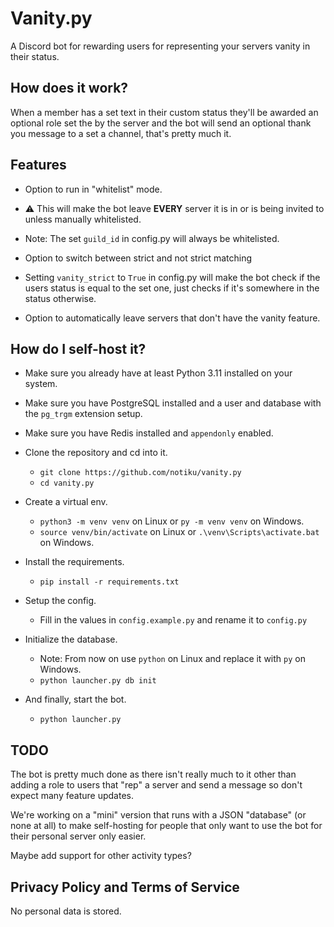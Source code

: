 # Vanity.py

A Discord bot for rewarding users for representing your servers vanity in their status.

## How does it work?

When a member has a set text in their custom status they'll be awarded an optional role set the by the server and the bot will send an optional thank you message to a set a channel, that's pretty much it.

## Features

- Option to run in "whitelist" mode.
- ⚠️ This will make the bot leave **EVERY** server it is in or is being invited to unless manually whitelisted.
- Note: The set `guild_id` in config.py will always be whitelisted.

- Option to switch between strict and not strict matching
- Setting `vanity_strict` to `True` in config.py will make the bot check if the users status is equal to the set one, just checks if it's somewhere in the status otherwise.

- Option to automatically leave servers that don't have the vanity feature.

## How do I self-host it?

- Make sure you already have at least Python 3.11 installed on your system.
- Make sure you have PostgreSQL installed and a user and database with the `pg_trgm` extension setup.
- Make sure you have Redis installed and `appendonly` enabled.

- Clone the repository and cd into it.
  - `git clone https://github.com/notiku/vanity.py`
  - `cd vanity.py`

- Create a virtual env.
  - `python3 -m venv venv` on Linux or `py -m venv venv` on Windows.
  - `source venv/bin/activate` on Linux or `.\venv\Scripts\activate.bat` on Windows.

- Install the requirements.
  - `pip install -r requirements.txt`

- Setup the config.
  - Fill in the values in `config.example.py` and rename it to `config.py`

- Initialize the database.
  - Note: From now on use `python` on Linux and replace it with `py` on Windows.
  - `python launcher.py db init`

- And finally, start the bot.
  - `python launcher.py`

## TODO

The bot is pretty much done as there isn't really much to it other than adding a role to users that "rep" a server and send a message so don't expect many feature updates.

We're working on a "mini" version that runs with a JSON "database" (or none at all) to make self-hosting for people that only want to use the bot for their personal server only easier.

Maybe add support for other activity types?

## Privacy Policy and Terms of Service

No personal data is stored.

